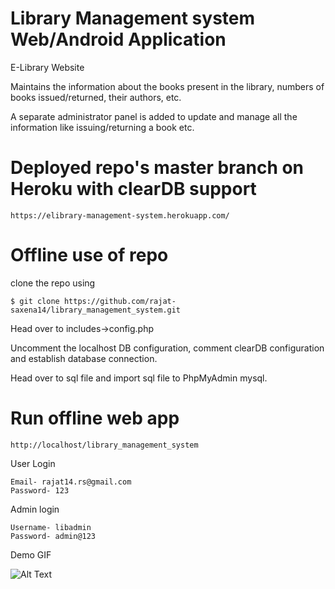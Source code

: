 # Library Management system Web/Android Application

E-Library Website

Maintains the information about the books present in the library, numbers of books issued/returned, their authors, etc.

A separate administrator panel is added to update and manage all the information like issuing/returning a book etc.

# Deployed repo's master branch on Heroku with clearDB support

```
https://elibrary-management-system.herokuapp.com/
```

# Offline use of repo

clone the repo using 

```
$ git clone https://github.com/rajat-saxena14/library_management_system.git
```

Head over to includes->config.php

Uncomment the localhost DB configuration, comment clearDB configuration and establish database connection.

Head over to sql file and import sql file to PhpMyAdmin mysql.

# Run offline web app

```
http://localhost/library_management_system
```

User Login 

```
Email- rajat14.rs@gmail.com
Password- 123
```

Admin login

```
Username- libadmin
Password- admin@123
```

Demo GIF

![Alt Text](https://drive.google.com/uc?export=view&id=1HodBxi_gWLhz_-9Hbo8LWL07NrUT2gVm)
